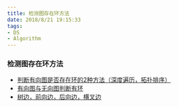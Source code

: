 ```yaml
---
title: 检测图存在环方法
date: 2018/8/21 19:15:33 
tags: 
- DS
- Algorithm
---
```


### 检测图存在环方法
* [判断有向图是否存在环的2种方法（深度遍历，拓扑排序）](https://blog.csdn.net/login_sonata/article/details/78002042)
* [有向图与无向图判断有环](https://blog.csdn.net/turingwy/article/details/49885927)
* [树边，前向边，后向边，横叉边](https://blog.csdn.net/u014665013/article/details/51351371)